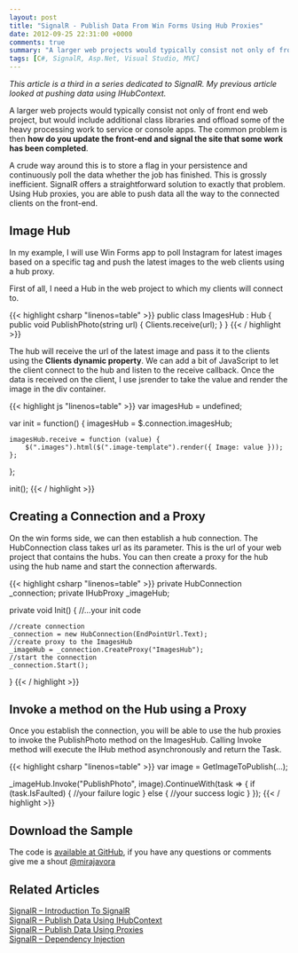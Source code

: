 ```yaml
---
layout: post
title: "SignalR - Publish Data From Win Forms Using Hub Proxies"
date: 2012-09-25 22:31:00 +0000
comments: true
summary: "A larger web projects would typically consist not only of front end web project, but would include additional class libraries and offload some of the heavy processing work to service or console apps. The common problem is then how do you update the front-end and signal the site that some work has been completed."
tags: [C#, SignalR, Asp.Net, Visual Studio, MVC]
---
```


*This article is a third in a series dedicated to SignalR. My previous article looked at pushing data using IHubContext.*

A larger web projects would typically consist not only of front end web project, but would include additional class libraries and offload some of the heavy processing work to service or console apps. The common problem is then **how do you update the front-end and signal the site that some work has been completed**.

A crude way around this is to store a flag in your persistence and continuously poll the data whether the job has finished. This is grossly inefficient. SignalR offers a straightforward solution to exactly that problem. Using Hub proxies, you are able to push data all the way to the connected clients on the front-end.

Image Hub
-------------------

In my example, I will use Win Forms app to poll Instagram for latest images based on a specific tag and push the latest images to the web clients using a hub proxy.

First of all, I need a Hub in the web project to which my clients will connect to.

{{< highlight csharp "linenos=table" >}}
public class ImagesHub : Hub
{
    public void PublishPhoto(string url)
    {
        Clients.receive(url);
    }
}
{{< / highlight >}}  

The hub will receive the url of the latest image and pass it to the clients using the **Clients dynamic property**. We can add a bit of JavaScript to let the client connect to the hub and listen to the receive callback. Once the data is received on the client, I use jsrender to take the value and render the image in the div container.

{{< highlight js "linenos=table" >}}
var imagesHub = undefined;

var init = function() {
    imagesHub = $.connection.imagesHub;

    imagesHub.receive = function (value) {
        $(".images").html($(".image-template").render({ Image: value }));
    };
};

init();
{{< / highlight >}} 
 

Creating a Connection and a Proxy
-------------------

On the win forms side, we can then establish a hub connection. The HubConnection class takes url as its parameter. This is the url of your web project that contains the hubs. You can then create a proxy for the hub using the hub name and start the connection afterwards.

{{< highlight csharp "linenos=table" >}}
private HubConnection _connection;
private IHubProxy _imageHub;
 
private void Init()
{
    //...your init code  
 
    //create connection
    _connection = new HubConnection(EndPointUrl.Text);
    //create proxy to the ImagesHub
    _imageHub = _connection.CreateProxy("ImagesHub");
    //start the connection
    _connection.Start();
 }
{{< / highlight >}}  

Invoke a method on the Hub using a Proxy
-------------------

Once you establish the connection, you will be able to use the hub proxies to invoke the PublishPhoto method on the ImagesHub. Calling Invoke method will execute the IHub method asynchronously and return the Task.

{{< highlight csharp "linenos=table" >}}
var image = GetImageToPublish(...);
 
_imageHub.Invoke("PublishPhoto", image).ContinueWith(task =>
{
    if (task.IsFaulted)
    {
         //your failure logic
    }
    else
    {
         //your success logic
    }
});
{{< / highlight >}} 

Download the Sample
-------------------

The code is [available at GitHub](https://github.com/mirajavora/signalr-f1live), if you have any questions or comments give me a shout [@mirajavora](http://twitter.com/mirajavora)

Related Articles
-------------------

[SignalR – Introduction To SignalR](/signalr-introduction-to-signalr-quick-chat-app/)<br/>
[SignalR – Publish Data Using IHubContext](/signalr-push-data-to-clients-using-ihubcontext/)<br/>
[SignalR – Publish Data Using Proxies](/signalr-publish-data-from-win-forms-using-hub-proxies/)<br/>
[SignalR – Dependency Injection](/signalr-dependency-injection/)<br/>